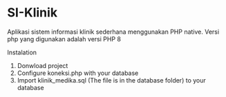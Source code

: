 # SI-Klinik
Aplikasi sistem informasi klinik sederhana menggunakan PHP native. Versi php yang digunakan adalah versi PHP 8 

Instalation
1. Donwload project
2. Configure koneksi.php with your database
3. Import klinik_medika.sql (The file is in the database folder) to your database
